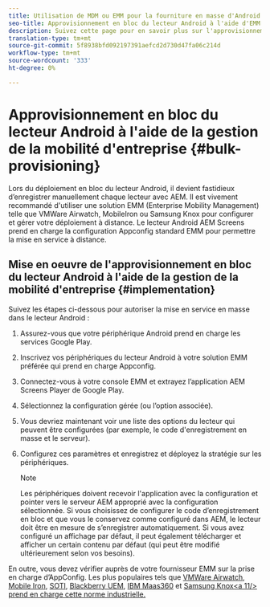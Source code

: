 ```yaml
---
title: Utilisation de MDM ou EMM pour la fourniture en masse d'Android Player
seo-title: Approvisionnement en bloc du lecteur Android à l'aide d'EMM ou de MDM
description: Suivez cette page pour en savoir plus sur l'approvisionnement en bloc d'Android Player à l'aide d'EMM ou de MDM
translation-type: tm+mt
source-git-commit: 5f8938bfd092197391aefcd2d730d47fa06c214d
workflow-type: tm+mt
source-wordcount: '333'
ht-degree: 0%

---
```



# Approvisionnement en bloc du lecteur Android à l&#39;aide de la gestion de la mobilité d&#39;entreprise {#bulk-provisioning}

Lors du déploiement en bloc du lecteur Android, il devient fastidieux d’enregistrer manuellement chaque lecteur avec AEM. Il est vivement recommandé d&#39;utiliser une solution EMM (Enterprise Mobility Management) telle que VMWare Airwatch, MobileIron ou Samsung Knox pour configurer et gérer votre déploiement à distance. Le lecteur Android AEM Screens prend en charge la configuration Appconfig standard EMM pour permettre la mise en service à distance.

## Mise en oeuvre de l&#39;approvisionnement en bloc du lecteur Android à l&#39;aide de la gestion de la mobilité d&#39;entreprise {#implementation}

Suivez les étapes ci-dessous pour autoriser la mise en service en masse dans le lecteur Android :

1. Assurez-vous que votre périphérique Android prend en charge les services Google Play.
1. Inscrivez vos périphériques du lecteur Android à votre solution EMM préférée qui prend en charge Appconfig.
1. Connectez-vous à votre console EMM et extrayez l’application AEM Screens Player de Google Play.
1. Sélectionnez la configuration gérée (ou l’option associée).
1. Vous devriez maintenant voir une liste des options du lecteur qui peuvent être configurées (par exemple, le code d&#39;enregistrement en masse et le serveur).
1. Configurez ces paramètres et enregistrez et déployez la stratégie sur les périphériques.

   >[!NOTE]
   >Les périphériques doivent recevoir l&#39;application avec la configuration et pointer vers le serveur AEM approprié avec la configuration sélectionnée. Si vous choisissez de configurer le code d’enregistrement en bloc et que vous le conservez comme configuré dans AEM, le lecteur doit être en mesure de s’enregistrer automatiquement. Si vous avez configuré un affichage par défaut, il peut également télécharger et afficher un certain contenu par défaut (qui peut être modifié ultérieurement selon vos besoins).

En outre, vous devez vérifier auprès de votre fournisseur EMM sur la prise en charge d’AppConfig. Les plus populaires tels que [VMWare Airwatch](https://docs.samsungknox.com/admin/uem/vm-configure-appconfig.htm), [Mobile Iron](https://docs.samsungknox.com/admin/uem/mobileiron2-configure-appconfig.htm), [SOTI](https://docs.samsungknox.com/admin/uem/soti-configure-appconfig.htm), [Blackberry UEM](https://docs.samsungknox.com/admin/uem/bb-configure-appconfig.htm), [IBM Maas360](https://docs.samsungknox.com/admin/uem/ibm-configure-appconfig.htm) et [Samsung Knox&lt;a 11/> prend en charge cette norme industrielle.](https://docs.samsungknox.com/admin/uem/km-configure-appconfig.htm)


